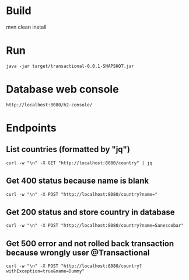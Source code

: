 # Build
mvn clean install
# Run
    java -jar target/transactional-0.0.1-SNAPSHOT.jar

# Database web console
    http://localhost:8080/h2-console/
# Endpoints
## List countries (formatted by "jq")
    curl -w "\n" -X GET "http://localhost:8080/country" | jq
## Get 400 status because name is blank
    curl -w "\n" -X POST "http://localhost:8080/country?name="
## Get 200 status and store country in database
    curl -w "\n" -X POST "http://localhost:8080/country?name=Sanescobar"
## Get 500 error and not rolled back transaction because wrongly user @Transactional
    curl -w "\n" -X POST "http://localhost:8080/country?withException=true&name=Dummy"